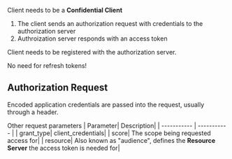 
Client needs to be a **Confidential Client**

1. The client sends an authorization request with credentials to the authorization server
2. Authroization server responds with an access token

Client needs to be registered with the authorization server.

No need for refresh tokens!


## Authorization Request

Encoded application credentials are passed into the request, usually through a header.

Other request parameters
| Parameter| Description|
| ----------- | ----------- |
| grant_type| client_credentials|
| score| The scope being requested access for|
| resource| Also known as "audience", defines the **Resource Server** the access token is needed for|


